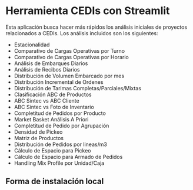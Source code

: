 # Herramienta CEDIs con Streamlit
Esta aplicación busca hacer más rápidos los análisis iniciales de proyectos relacionados a CEDIs.
Los análisis incluidos son los siguientes:
- Estacionalidad
- Comparativo de Cargas Operativas por Turno
- Comparativo de Cargas Operativas por Horario
- Análisis de Embarques Diarios
- Análisis de Recibos Diarios
- Distribución de Volumen Embarcado por mes
- Distribución Incremental de Ordenes
- Distribución de Tarimas Completas/Parciales/Mixtas
- Clasificación ABC de Productos
- ABC Sintec vs ABC Cliente
- ABC Sintec vs Foto de Inventario
- Completitud de Pedidos por Producto
- Market Basket Análisis A Priori
- Completitud de Pedido por Agrupación
- Densidad de Pickeo
- Matriz de Productos
- Distribución de Pedidos por lineas/m3
- Cálculo de Espacio para Pickeo
- Cálculo de Espacio para Armado de Pedidos
- Handling Mix Profile por Unidad/Caja 

## Forma de instalación local
